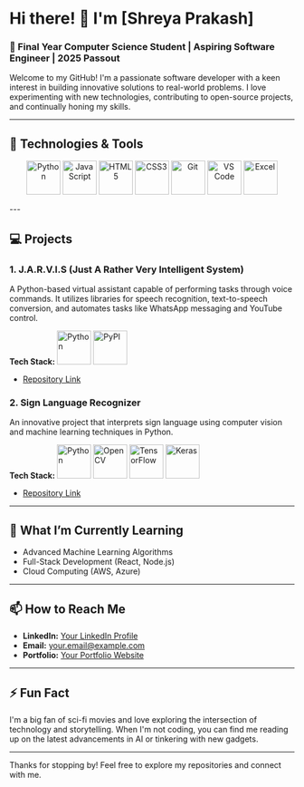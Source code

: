 # Hi there! 👋 I'm [Shreya Prakash]

### 🚀 Final Year Computer Science Student | Aspiring Software Engineer | 2025 Passout

Welcome to my GitHub! I'm a passionate software developer with a keen interest in building innovative solutions to real-world problems. I love experimenting with new technologies, contributing to open-source projects, and continually honing my skills.

---

## 🔧 Technologies & Tools

<p align="center">
  <img src="https://img.icons8.com/color/48/000000/python--v1.png" alt="Python" height="60"/>
  <img src="https://img.icons8.com/color/48/000000/javascript--v1.png" alt="JavaScript" height="60"/>
  <img src="https://img.icons8.com/color/48/000000/html-5--v1.png" alt="HTML5" height="60"/>
  <img src="https://img.icons8.com/color/48/000000/css3.png" alt="CSS3" height="60"/>
  <img src="https://img.icons8.com/color/48/000000/git.png" alt="Git" height="60"/>
  <img src="https://img.icons8.com/color/48/000000/visual-studio-code-2019.png" alt="VS Code" height="60"/>
  <img src="https://img.icons8.com/color/48/000000/microsoft-excel-2019--v1.png" alt="Excel" height="60"/>
</p>
---

## 💻 Projects

### 1. J.A.R.V.I.S (Just A Rather Very Intelligent System)
A Python-based virtual assistant capable of performing tasks through voice commands. It utilizes libraries for speech recognition, text-to-speech conversion, and automates tasks like WhatsApp messaging and YouTube control.

**Tech Stack:**
<img src="https://img.icons8.com/color/48/000000/python--v1.png" alt="Python" height="60"/>
<img src="https://cdn.jsdelivr.net/gh/devicons/devicon/icons/pypi/pypi-original.svg" alt="PyPI" height="60"/>

- [Repository Link](#)

### 2. Sign Language Recognizer
An innovative project that interprets sign language using computer vision and machine learning techniques in Python.

**Tech Stack:**
<img src="https://img.icons8.com/color/48/000000/python--v1.png" alt="Python" height="60"/>
<img src="https://img.icons8.com/color/48/000000/opencv.png" alt="OpenCV" height="60"/>
<img src="https://img.icons8.com/color/48/000000/tensorflow.png" alt="TensorFlow" height="60"/>
<img src="https://upload.wikimedia.org/wikipedia/commons/1/1c/Keras_logo.svg" alt="Keras" height="60"/>

- [Repository Link](#)

---

## 🌱 What I’m Currently Learning

- Advanced Machine Learning Algorithms
- Full-Stack Development (React, Node.js)
- Cloud Computing (AWS, Azure)

---

## 📫 How to Reach Me

- **LinkedIn:** [Your LinkedIn Profile](#)
- **Email:** [your.email@example.com](mailto:your.email@example.com)
- **Portfolio:** [Your Portfolio Website](#)

---

## ⚡ Fun Fact

I'm a big fan of sci-fi movies and love exploring the intersection of technology and storytelling. When I'm not coding, you can find me reading up on the latest advancements in AI or tinkering with new gadgets.

---

Thanks for stopping by! Feel free to explore my repositories and connect with me.
